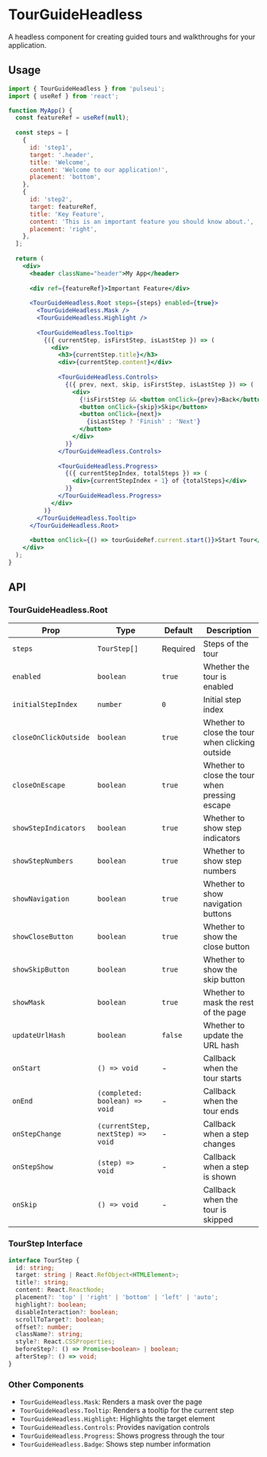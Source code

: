 # TourGuideHeadless

A headless component for creating guided tours and walkthroughs for your application.

## Usage

```jsx
import { TourGuideHeadless } from 'pulseui';
import { useRef } from 'react';

function MyApp() {
  const featureRef = useRef(null);
  
  const steps = [
    {
      id: 'step1',
      target: '.header',
      title: 'Welcome',
      content: 'Welcome to our application!',
      placement: 'bottom',
    },
    {
      id: 'step2',
      target: featureRef,
      title: 'Key Feature',
      content: 'This is an important feature you should know about.',
      placement: 'right',
    },
  ];
  
  return (
    <div>
      <header className="header">My App</header>
      
      <div ref={featureRef}>Important Feature</div>
      
      <TourGuideHeadless.Root steps={steps} enabled={true}>
        <TourGuideHeadless.Mask />
        <TourGuideHeadless.Highlight />
        
        <TourGuideHeadless.Tooltip>
          {({ currentStep, isFirstStep, isLastStep }) => (
            <div>
              <h3>{currentStep.title}</h3>
              <div>{currentStep.content}</div>
              
              <TourGuideHeadless.Controls>
                {({ prev, next, skip, isFirstStep, isLastStep }) => (
                  <div>
                    {!isFirstStep && <button onClick={prev}>Back</button>}
                    <button onClick={skip}>Skip</button>
                    <button onClick={next}>
                      {isLastStep ? 'Finish' : 'Next'}
                    </button>
                  </div>
                )}
              </TourGuideHeadless.Controls>
              
              <TourGuideHeadless.Progress>
                {({ currentStepIndex, totalSteps }) => (
                  <div>{currentStepIndex + 1} of {totalSteps}</div>
                )}
              </TourGuideHeadless.Progress>
            </div>
          )}
        </TourGuideHeadless.Tooltip>
      </TourGuideHeadless.Root>
      
      <button onClick={() => tourGuideRef.current.start()}>Start Tour</button>
    </div>
  );
}
```

## API

### TourGuideHeadless.Root

| Prop | Type | Default | Description |
|------|------|---------|-------------|
| `steps` | `TourStep[]` | Required | Steps of the tour |
| `enabled` | `boolean` | `true` | Whether the tour is enabled |
| `initialStepIndex` | `number` | `0` | Initial step index |
| `closeOnClickOutside` | `boolean` | `true` | Whether to close the tour when clicking outside |
| `closeOnEscape` | `boolean` | `true` | Whether to close the tour when pressing escape |
| `showStepIndicators` | `boolean` | `true` | Whether to show step indicators |
| `showStepNumbers` | `boolean` | `true` | Whether to show step numbers |
| `showNavigation` | `boolean` | `true` | Whether to show navigation buttons |
| `showCloseButton` | `boolean` | `true` | Whether to show the close button |
| `showSkipButton` | `boolean` | `true` | Whether to show the skip button |
| `showMask` | `boolean` | `true` | Whether to mask the rest of the page |
| `updateUrlHash` | `boolean` | `false` | Whether to update the URL hash |
| `onStart` | `() => void` | - | Callback when the tour starts |
| `onEnd` | `(completed: boolean) => void` | - | Callback when the tour ends |
| `onStepChange` | `(currentStep, nextStep) => void` | - | Callback when a step changes |
| `onStepShow` | `(step) => void` | - | Callback when a step is shown |
| `onSkip` | `() => void` | - | Callback when the tour is skipped |

### TourStep Interface

```typescript
interface TourStep {
  id: string;
  target: string | React.RefObject<HTMLElement>;
  title?: string;
  content: React.ReactNode;
  placement?: 'top' | 'right' | 'bottom' | 'left' | 'auto';
  highlight?: boolean;
  disableInteraction?: boolean;
  scrollToTarget?: boolean;
  offset?: number;
  className?: string;
  style?: React.CSSProperties;
  beforeStep?: () => Promise<boolean> | boolean;
  afterStep?: () => void;
}
```

### Other Components

- `TourGuideHeadless.Mask`: Renders a mask over the page
- `TourGuideHeadless.Tooltip`: Renders a tooltip for the current step
- `TourGuideHeadless.Highlight`: Highlights the target element
- `TourGuideHeadless.Controls`: Provides navigation controls
- `TourGuideHeadless.Progress`: Shows progress through the tour
- `TourGuideHeadless.Badge`: Shows step number information
